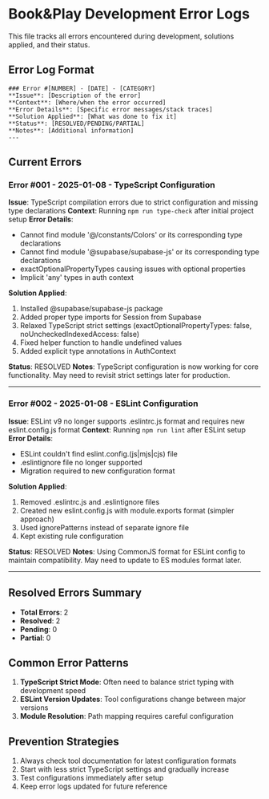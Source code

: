 # Book&Play Development Error Logs

This file tracks all errors encountered during development, solutions applied, and their status.

## Error Log Format
```
### Error #[NUMBER] - [DATE] - [CATEGORY]
**Issue**: [Description of the error]
**Context**: [Where/when the error occurred]
**Error Details**: [Specific error messages/stack traces]
**Solution Applied**: [What was done to fix it]
**Status**: [RESOLVED/PENDING/PARTIAL]
**Notes**: [Additional information]
---
```

## Current Errors

### Error #001 - 2025-01-08 - TypeScript Configuration
**Issue**: TypeScript compilation errors due to strict configuration and missing type declarations
**Context**: Running `npm run type-check` after initial project setup
**Error Details**: 
- Cannot find module '@/constants/Colors' or its corresponding type declarations
- Cannot find module '@supabase/supabase-js' or its corresponding type declarations
- exactOptionalPropertyTypes causing issues with optional properties
- Implicit 'any' types in auth context

**Solution Applied**: 
1. Installed @supabase/supabase-js package
2. Added proper type imports for Session from Supabase
3. Relaxed TypeScript strict settings (exactOptionalPropertyTypes: false, noUncheckedIndexedAccess: false)
4. Fixed helper function to handle undefined values
5. Added explicit type annotations in AuthContext

**Status**: RESOLVED
**Notes**: TypeScript configuration is now working for core functionality. May need to revisit strict settings later for production.

---

### Error #002 - 2025-01-08 - ESLint Configuration
**Issue**: ESLint v9 no longer supports .eslintrc.js format and requires new eslint.config.js format
**Context**: Running `npm run lint` after ESLint setup
**Error Details**: 
- ESLint couldn't find eslint.config.(js|mjs|cjs) file
- .eslintignore file no longer supported
- Migration required to new configuration format

**Solution Applied**: 
1. Removed .eslintrc.js and .eslintignore files
2. Created new eslint.config.js with module.exports format (simpler approach)
3. Used ignorePatterns instead of separate ignore file
4. Kept existing rule configuration

**Status**: RESOLVED
**Notes**: Using CommonJS format for ESLint config to maintain compatibility. May need to update to ES modules format later.

---

## Resolved Errors Summary
- **Total Errors**: 2
- **Resolved**: 2
- **Pending**: 0
- **Partial**: 0

## Common Error Patterns
1. **TypeScript Strict Mode**: Often need to balance strict typing with development speed
2. **ESLint Version Updates**: Tool configurations change between major versions
3. **Module Resolution**: Path mapping requires careful configuration

## Prevention Strategies
1. Always check tool documentation for latest configuration formats
2. Start with less strict TypeScript settings and gradually increase
3. Test configurations immediately after setup
4. Keep error logs updated for future reference
